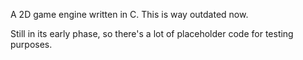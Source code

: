 A 2D game engine written in C.  This is way outdated now.

Still in its early phase, so there's a lot of placeholder code for testing purposes.

